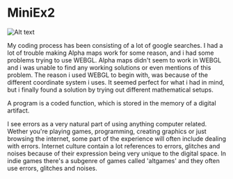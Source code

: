 # MiniEx2

![Alt text](https://raw.githubusercontent.com/Kevintonn/Mini_Ex2/master/screenshot.jpg?raw=true "Screen Shot")

My coding process has been consisting of a lot of google searches. I had a lot of trouble making Alpha maps work for some reason, and i had some problems trying to use WEBGL. Alpha maps didn't seem to work in WEBGL and i was unable to find any working solutions or even mentions of this problem. The reason i used WEBGL to begin with, was because of the different coordinate system i uses. It seemed perfect for what i had in mind, but i finally found a solution by trying out different mathematical setups.

A program is a coded function, which is stored in the memory of a digital artifact.

I see errors as a very natural part of using anything computer related. Wether you're playing games, programming, creating graphics or just browsing the internet, some part of the experience will often include dealing with errors. Internet culture contain a lot references to errors, glitches and noises because of their expression being very unique to the digital space. In indie games there's a subgenre of games called 'altgames' and they often use errors, glitches and noises.
